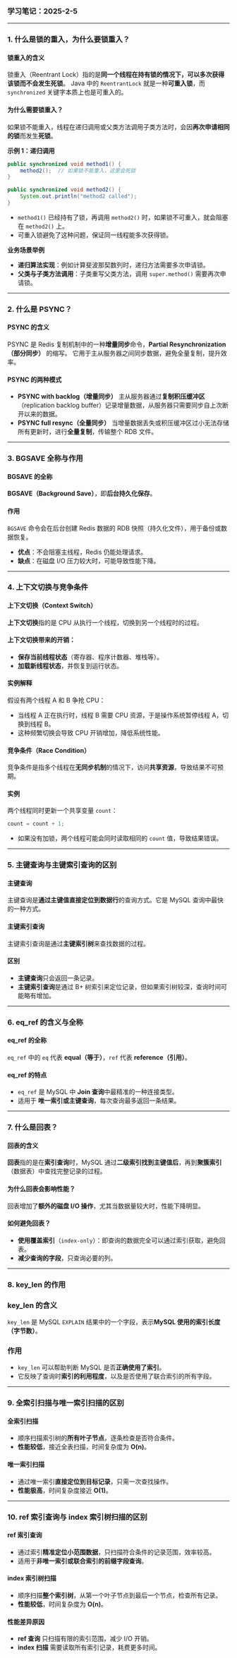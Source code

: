 ### **学习笔记：2025-2-5**

------

### **1. 什么是锁的重入，为什么要锁重入？**

#### **锁重入的含义**

锁重入（Reentrant Lock）指的是**同一个线程在持有锁的情况下，可以多次获得该锁而不会发生死锁**。
Java 中的 `ReentrantLock` 就是一种**可重入锁**，而 `synchronized` 关键字本质上也是可重入的。

#### **为什么需要锁重入？**

如果锁不能重入，线程在递归调用或父类方法调用子类方法时，会因**再次申请相同的锁**而发生**死锁**。

**示例 1：递归调用**

```java
public synchronized void method1() {
    method2();  // 如果锁不能重入，这里会死锁
}

public synchronized void method2() {
    System.out.println("method2 called");
}
```

- `method1()` 已经持有了锁，再调用 `method2()` 时，如果锁不可重入，就会阻塞在 `method2()` 上。
- 可重入锁避免了这种问题，保证同一线程能多次获得锁。

**业务场景举例**

- **递归算法实现**：例如计算斐波那契数列时，递归方法需要多次申请锁。
- **父类与子类方法调用**：子类重写父类方法，调用 `super.method()` 需要再次申请锁。

------

### **2. 什么是 PSYNC？**

#### **PSYNC 的含义**

PSYNC 是 Redis 复制机制中的一种**增量同步**命令，**Partial Resynchronization（部分同步）** 的缩写。
它用于主从服务器之间同步数据，避免全量复制，提升效率。

#### **PSYNC 的两种模式**

- **PSYNC with backlog（增量同步）**
  主从服务器通过**复制积压缓冲区**（replication backlog buffer）记录增量数据，从服务器只需要同步自上次断开以来的数据。
- **PSYNC full resync（全量同步）**
  当增量数据丢失或积压缓冲区过小无法存储所有更新时，进行**全量复制**，传输整个 RDB 文件。

------

### **3. BGSAVE 全称与作用**

#### **BGSAVE 的全称**

**BGSAVE（Background Save）**，即**后台持久化保存**。

#### **作用**

`BGSAVE` 命令会在后台创建 Redis 数据的 RDB 快照（持久化文件），用于备份或数据恢复。

- **优点**：不会阻塞主线程，Redis 仍能处理请求。
- **缺点**：在磁盘 I/O 压力较大时，可能导致性能下降。

------

### **4. 上下文切换与竞争条件**

#### **上下文切换（Context Switch）**

**上下文切换**指的是 CPU 从执行一个线程，切换到另一个线程时的过程。

#### **上下文切换带来的开销：**

- **保存当前线程状态**（寄存器、程序计数器、堆栈等）。
- **加载新线程状态**，并恢复到运行状态。

#### **实例解释**

假设有两个线程 A 和 B 争抢 CPU：

- 当线程 A 正在执行时，线程 B 需要 CPU 资源，于是操作系统暂停线程 A，切换到线程 B。
- 这种频繁切换会导致 CPU 开销增加，降低系统性能。

#### **竞争条件（Race Condition）**

竞争条件是指多个线程在**无同步机制**的情况下，访问**共享资源**，导致结果不可预期。

#### **实例**

两个线程同时更新一个共享变量 `count`：

```java
count = count + 1;
```

- 如果没有加锁，两个线程可能会同时读取相同的 `count` 值，导致结果错误。

------

### **5. 主键查询与主键索引查询的区别**

#### **主键查询**

主键查询是**通过主键值直接定位到数据行**的查询方式。它是 MySQL 查询中最快的一种方式。

#### **主键索引查询**

主键索引查询是通过**主键索引树**来查找数据的过程。

#### **区别**

- **主键查询**只会返回一条记录。
- **主键索引查询**是通过 B+ 树索引来定位记录，但如果索引树较深，查询时间可能略有增加。

------

### **6. eq_ref 的含义与全称**

#### **eq_ref 的全称**

`eq_ref` 中的 `eq` 代表 **equal（等于）**，`ref` 代表 **reference（引用）**。

#### **eq_ref 的特点**

- `eq_ref` 是 MySQL 中 **Join 查询**中最精准的一种连接类型。
- 适用于 **唯一索引或主键查询**，每次查询最多返回一条结果。

------

### **7. 什么是回表？**

#### **回表的含义**

**回表**指的是在**索引查询**时，MySQL 通过**二级索引找到主键值后**，再到**聚簇索引**（数据表）中查找完整记录的过程。

#### **为什么回表会影响性能？**

回表增加了**额外的磁盘 I/O 操作**，尤其当数据量较大时，性能下降明显。

#### **如何避免回表？**

- **使用覆盖索引**（`index-only`）：即查询的数据完全可以通过索引获取，避免回表。
- **减少查询的字段**，只查询必要的列。

------

### **8. key_len 的作用**

### **key_len 的含义**

`key_len` 是 MySQL `EXPLAIN` 结果中的一个字段，表示**MySQL 使用的索引长度（字节数）**。

### **作用**

- `key_len` 可以帮助判断 MySQL 是否**正确使用了索引**。
- 它反映了查询时**索引的利用程度**，以及是否使用了联合索引的所有字段。

------

### **9. 全索引扫描与唯一索引扫描的区别**

#### **全索引扫描**

- 顺序扫描索引树的**所有叶子节点**，逐条检查是否符合条件。
- **性能较低**，接近全表扫描，时间复杂度为 **O(n)**。

#### **唯一索引扫描**

- 通过唯一索引**直接定位到目标记录**，只需一次查找操作。
- **性能极高**，时间复杂度接近 **O(1)**。

------

### **10. ref 索引查询与 index 索引树扫描的区别**

#### **ref 索引查询**

- 通过索引**精准定位小范围数据**，只扫描符合条件的记录范围，效率较高。
- 适用于**非唯一索引或联合索引的前缀字段查询**。

#### **index 索引树扫描**

- 顺序扫描**整个索引树**，从第一个叶子节点到最后一个节点，检查所有记录。
- **性能较低**，时间复杂度为 **O(n)**。

#### **性能差异原因**

- **ref 查询** 只扫描有限的索引范围，减少 I/O 开销。
- **index 扫描** 需要读取所有索引记录，耗费更多时间。